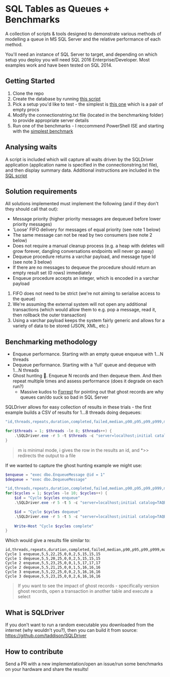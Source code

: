 # SQL Tables as Queues + Benchmarks
A collection of scripts & tools designed to demonstrate various methods of modelling a queue in MS SQL Server and the relative performance of each method.

You'll need an instance of SQL Server to target, and depending on which setup you deploy you will need SQL 2016 Enterprise/Developer.  Most examples work and have been tested on SQL 2014.

## Getting Started
1. Clone the repo
2. Create the database by running [this script](/scripts/setup/create%20database.sql)
3. Pick a setup you'd like to test - the simplest is [this one](/scripts/setup/create%20stub%20procs.sql) which is a pair of empty procs
4. Modify the connectionstring.txt file (located in the benchmarking folder) to provide appropriate server details
5. Run one of the benchmarks - I reccommend PowerShell ISE and starting with the [simplest benchmark](/benchmarks/run%20single%20benchmark%20with%20echo.ps1)

## Analysing waits
A script is included which will capture all waits driven by the SQLDriver application (application name is specified in the connectionstring.txt file), and then display summary data.  Additional instructions are included in the [SQL script](/benchmarks/extended%20event%20analysis.sql)

## Solution requirements
All solutions implemented must implement the following (and if they don't they should call that out):
- Message priority (higher priority messages are dequeued before lower priority messages)
- 'Loose' FIFO delivery for messages of equal priority (see note 1 below)
- The same message can not be read by two consumers (see note 2 below)
- Does not require a manual cleanup process (e.g. a heap with deletes will grow forever, dangling conversations endpoints will never go away)
- Dequeue procedure returns a varchar payload, and message type Id (see note 3 below)
- If there are no messages to dequeue the procedure should return an empty result set (0 rows) immediately
- Enqueue procedure accepts an integer, which is encoded in a varchar payload

1. FIFO does not need to be strict (we're not aiming to serialise access to the queue)
2. We're assuming the external system will not open any additional transactions (which would allow them to e.g. pop a message, read it, then rollback the outer transaction)
3. Using a varchar payload keeps the system fairly generic and allows for a variety of data to be stored (JSON, XML, etc.)

## Benchmarking methodology
- Enqueue performance. Starting with an empty queue enqueue with 1...N threads
- Dequeue performance. Starting with a 'full' queue and dequeue with 1...N threads
- Ghost hunting 👻. Enqueue N records and then dequeue them. And then repeat multiple times and assess performance (does it degrade on each run?)
  - Massive kudos to [Forrest][Forrest Blog] for pointing out that ghost records are why queues can/do suck so bad in SQL Server

SQLDriver allows for easy collection of results in these trials - the first example builds a CSV of results for 1...8 threads doing dequeues:

```powershell
"id,threads,repeats,duration,completed,failed,median,p90,p95,p99,p999,max" | Out-File results.csv

for($threads = 1; $threads -le 8; $threads++) {
    .\SQLDriver.exe -r 5 -t $threads -c "server=localhost;initial catalog=master;integrated security=sspi" -s "exec dbo.DequeueMessage" -m -i "BenchmarkOne" *>> results.csv
}
```

> m is minimal mode, i gives the row in the results an id, and *>> redirects the output to a file

If we wanted to capture the ghost hunting example we might use:

```powershell
$enqueue = "exec dbo.EnqueueMessage @id = 1"
$dequeue = "exec dbo.DequeueMessage"

"id,threads,repeats,duration,completed,failed,median,p90,p95,p99,p999,max" | Out-File results.csv
for($cycles = 1; $cycles -le 10; $cycles++) {
    $id = "Cycle $cycles enqueue"
    .\SQLDriver.exe -r 5 -t 5 -c "server=localhost;initial catalog=TAQBenchmarks;integrated security=sspi" -s $enqueue -m -i $id *>> results.csv

    $id = "Cycle $cycles dequeue"
    .\SQLDriver.exe -r 5 -t 5 -c "server=localhost;initial catalog=TAQBenchmarks;integrated security=sspi" -s $dequeue -m -i $id *>> results.csv
    
    Write-Host "Cycle $cycles complete"
}
```

Which would give a results file similar to:

```csv
id,threads,repeats,duration,completed,failed,median,p90,p95,p99,p999,max
Cycle 1 enqueue,5,5,22,25,0,0,2,5,15,15,15
Cycle 1 dequeue,5,5,20,25,0,0,2,5,15,15,15
Cycle 2 enqueue,5,5,23,25,0,0,1,5,17,17,17
Cycle 2 dequeue,5,5,21,25,0,0,1,5,16,16,16
Cycle 3 enqueue,5,5,22,25,0,0,2,5,16,16,16
Cycle 3 dequeue,5,5,23,25,0,0,2,6,16,16,16
```

> If you want to see the impact of ghost records - specifically version ghost records, open a transaction in another table and execute a select

## What is SQLDriver
If you don't want to run a random executable you downloaded from the internet (why wouldn't you?), then you can build it from source: https://github.com/taddison/SQLDriver

## How to contribute
Send a PR with a new implementation/open an issue/run some benchmarks on your hardware and share the results!

[Forrest Blog]: https://forrestmcdaniel.com/
